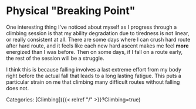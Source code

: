 # Physical "Breaking Point"

One interesting thing I've noticed about myself as I progress through a
climbing session is that my ability degradation due to tiredness is not linear,
or really consistent at all.  There are some days where I can crush hard route
after hard route, and it feels like each new hard ascent makes me feel **more**
energized than I was before.  Then on some days, if I fall on a route early,
the rest of the session will be a struggle.

I think this is because falling involves a last extreme effort from my body
right before the actual fall that leads to a long lasting fatigue. This puts a
particular strain on me that climbing many difficult routes without falling
does not.

Categories:
[Climbing]({{< relref "/" >}}?Climbing=true)